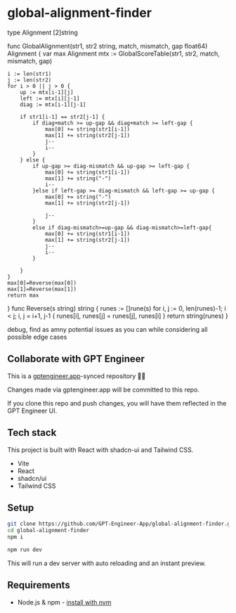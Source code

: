 # global-alignment-finder

type Alignment [2]string

func GlobalAlignment(str1, str2 string, match, mismatch, gap float64) Alignment {
    var max Alignment
	mtx := GlobalScoreTable(str1, str2, match, mismatch, gap)

	i := len(str1)
	j := len(str2)
	for i > 0 || j > 0 {
		up := mtx[i-1][j]
		left := mtx[i][j-1]
		diag := mtx[i-1][j-1]

		if str1[i-1] == str2[j-1] {
			if diag+match >= up-gap && diag+match >= left-gap {
                max[0] += string(str1[i-1])
                max[1] += string(str2[j-1])
				j--
				i--
			}
		} else {
			if up-gap >= diag-mismatch && up-gap >= left-gap {
                max[0] += string(str1[i-1])
                max[1] += string("-")
				i--
			}else if left-gap >= diag-mismatch && left-gap >= up-gap {
                max[0] += string("-")
                max[1] += string(str2[j-1])

				j--
			}
			else if diag-mismatch>=up-gap && diag-mismatch>=left-gap{
				max[0] += string(str1[i-1])
                max[1] += string(str2[j-1])
				j--
				i--
			}

		}
	}
	max[0]=Reverse(max[0])
	max[1]=Reverse(max[1])
	return max
}
func Reverse(s string) string {
    runes := []rune(s)
    for i, j := 0, len(runes)-1; i < j; i, j = i+1, j-1 {
        runes[i], runes[j] = runes[j], runes[i]
    }
    return string(runes)
}

debug, find as amny potential issues as you can while considering all possible edge cases

## Collaborate with GPT Engineer

This is a [gptengineer.app](https://gptengineer.app)-synced repository 🌟🤖

Changes made via gptengineer.app will be committed to this repo.

If you clone this repo and push changes, you will have them reflected in the GPT Engineer UI.

## Tech stack

This project is built with React with shadcn-ui and Tailwind CSS.

- Vite
- React
- shadcn/ui
- Tailwind CSS

## Setup

```sh
git clone https://github.com/GPT-Engineer-App/global-alignment-finder.git
cd global-alignment-finder
npm i
```

```sh
npm run dev
```

This will run a dev server with auto reloading and an instant preview.

## Requirements

- Node.js & npm - [install with nvm](https://github.com/nvm-sh/nvm#installing-and-updating)
